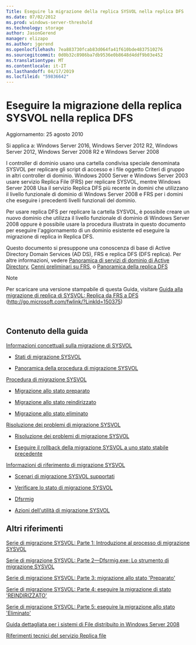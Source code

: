 ```yaml
---
Title: Eseguire la migrazione della replica SYSVOL nella replica DFS
ms.date: 07/02/2012
ms.prod: windows-server-threshold
ms.technology: storage
author: JasonGerend
manager: elizapo
ms.author: jgerend
ms.openlocfilehash: 7ea883730fcab83d064fa41f610bde4837510276
ms.sourcegitcommit: 0d0b32c8986ba7db9536e0b8648d4ddf9b03e452
ms.translationtype: MT
ms.contentlocale: it-IT
ms.lasthandoff: 04/17/2019
ms.locfileid: "59836642"
---
```

# <a name="migrate-sysvol-replication-to-dfs-replication"></a>Eseguire la migrazione della replica SYSVOL nella replica DFS


Aggiornamento: 25 agosto 2010

Si applica a: Windows Server 2016, Windows Server 2012 R2, Windows Server 2012, Windows Server 2008 R2 e Windows Server 2008

I controller di dominio usano una cartella condivisa speciale denominata SYSVOL per replicare gli script di accesso e i file oggetto Criteri di gruppo in altri controller di dominio. Windows 2000 Server e Windows Server 2003 usare servizio Replica File (FRS) per replicare SYSVOL, mentre Windows Server 2008 Usa il servizio Replica DFS più recente in domini che utilizzano il livello funzionale di dominio di Windows Server 2008 e FRS per i domini che eseguire i precedenti livelli funzionali del dominio.

Per usare replica DFS per replicare la cartella SYSVOL, è possibile creare un nuovo dominio che utilizza il livello funzionale di dominio di Windows Server 2008 oppure è possibile usare la procedura illustrata in questo documento per eseguire l'aggiornamento di un dominio esistente ed eseguire la migrazione di replica in Replica DFS.

Questo documento si presuppone una conoscenza di base di Active Directory Domain Services (AD DS), FRS e replica DFS (DFS replica). Per altre informazioni, vedere [Panoramica di servizi di dominio di Active Directory](http://go.microsoft.com/fwlink/?linkid=147787), [Cenni preliminari su FRS](http://go.microsoft.com/fwlink/?linkid=121763), o [Panoramica della replica DFS](http://go.microsoft.com/fwlink/?linkid=121762)


> [!NOTE]
> Per scaricare una versione stampabile di questa Guida, visitare <a href="http://go.microsoft.com/fwlink/?linkid=150375">Guida alla migrazione di replica di SYSVOL: Replica da FRS a DFS</a> (http://go.microsoft.com/fwlink/?LinkId=150375)
<br>


## <a name="in-this-guide"></a>Contenuto della guida

[Informazioni concettuali sulla migrazione di SYSVOL](https://docs.microsoft.com/en-us/previous-versions/windows/it-pro/windows-server-2008-R2-and-2008/dd640170(v=ws.10))

  - [Stati di migrazione SYSVOL](https://docs.microsoft.com/en-us/previous-versions/windows/it-pro/windows-server-2008-R2-and-2008/dd641052(v=ws.10))  
      
  - [Panoramica della procedura di migrazione SYSVOL](https://docs.microsoft.com/en-us/previous-versions/windows/it-pro/windows-server-2008-R2-and-2008/dd639809(v=ws.10))  
      

[Procedura di migrazione SYSVOL](https://docs.microsoft.com/en-us/previous-versions/windows/it-pro/windows-server-2008-R2-and-2008/dd639860(v=ws.10))

  - [Migrazione allo stato preparato](https://docs.microsoft.com/en-us/previous-versions/windows/it-pro/windows-server-2008-R2-and-2008/dd641193(v=ws.10))  
      
  - [Migrazione allo stato reindirizzato](https://docs.microsoft.com/en-us/previous-versions/windows/it-pro/windows-server-2008-R2-and-2008/dd641340(v=ws.10))  
      
  - [Migrazione allo stato eliminato](https://docs.microsoft.com/en-us/previous-versions/windows/it-pro/windows-server-2008-R2-and-2008/dd640254(v=ws.10))  
      

[Risoluzione dei problemi di migrazione SYSVOL](https://docs.microsoft.com/en-us/previous-versions/windows/it-pro/windows-server-2008-R2-and-2008/dd640395(v=ws.10))

  - [Risoluzione dei problemi di migrazione SYSVOL](https://docs.microsoft.com/en-us/previous-versions/windows/it-pro/windows-server-2008-R2-and-2008/dd639976(v=ws.10))  
      
  - [Eseguire il rollback della migrazione SYSVOL a uno stato stabile precedente](https://docs.microsoft.com/en-us/previous-versions/windows/it-pro/windows-server-2008-R2-and-2008/dd640509(v=ws.10))  
      

[Informazioni di riferimento di migrazione SYSVOL](https://docs.microsoft.com/en-us/previous-versions/windows/it-pro/windows-server-2008-R2-and-2008/dd640293(v=ws.10))

  - [Scenari di migrazione SYSVOL supportati](https://docs.microsoft.com/en-us/previous-versions/windows/it-pro/windows-server-2008-R2-and-2008/dd639854(v=ws.10))  
      
  - [Verificare lo stato di migrazione SYSVOL](https://docs.microsoft.com/en-us/previous-versions/windows/it-pro/windows-server-2008-R2-and-2008/dd639789(v=ws.10))  
      
  - [Dfsrmig](https://docs.microsoft.com/en-us/previous-versions/windows/it-pro/windows-server-2008-R2-and-2008/dd641227(v=ws.10))  
      
  - [Azioni dell'utilità di migrazione SYSVOL](https://docs.microsoft.com/en-us/previous-versions/windows/it-pro/windows-server-2008-R2-and-2008/dd639712(v=ws.10))  
      

## <a name="additional-references"></a>Altri riferimenti

[Serie di migrazione SYSVOL: Parte 1: Introduzione al processo di migrazione SYSVOL](http://go.microsoft.com/fwlink/?linkid=121756)

[Serie di migrazione SYSVOL: Parte 2—Dfsrmig.exe: Lo strumento di migrazione SYSVOL](http://go.microsoft.com/fwlink/?linkid=121757)

[Serie di migrazione SYSVOL: Parte 3: migrazione allo stato 'Preparato'](http://go.microsoft.com/fwlink/?linkid=121758)

[Serie di migrazione SYSVOL: Parte 4: eseguire la migrazione di stato 'REINDIRIZZATO'](http://go.microsoft.com/fwlink/?linkid=121759)

[Serie di migrazione SYSVOL: Parte 5: eseguire la migrazione allo stato 'Eliminato'](http://go.microsoft.com/fwlink/?linkid=121760)

[Guida dettagliata per i sistemi di File distribuito in Windows Server 2008](http://go.microsoft.com/fwlink/?linkid=85231)

[Riferimenti tecnici del servizio Replica file](http://go.microsoft.com/fwlink/?linkid=121764)

